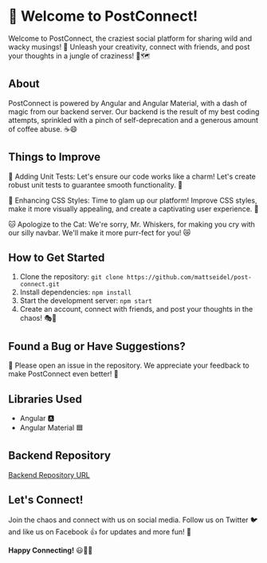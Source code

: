# 🚀 Welcome to PostConnect!

Welcome to PostConnect, the craziest social platform for sharing wild and wacky musings! 🎉 Unleash your creativity, connect with friends, and post your thoughts in a jungle of craziness! 🌿🗺️
## About

PostConnect is powered by Angular and Angular Material, with a dash of magic from our backend server. Our backend is the result of my best coding attempts, sprinkled with a pinch of self-deprecation and a generous amount of coffee abuse. ☕😄
## Things to Improve

🔧 Adding Unit Tests: Let's ensure our code works like a charm! Let's create robust unit tests to guarantee smooth functionality. 🧪

💅 Enhancing CSS Styles: Time to glam up our platform! Improve CSS styles, make it more visually appealing, and create a captivating user experience. 💄

🐱 Apologize to the Cat: We're sorry, Mr. Whiskers, for making you cry with our silly navbar. We'll make it more purr-fect for you! 😿
## How to Get Started 
1. Clone the repository: `git clone https://github.com/mattseidel/post-connect.git` 
2. Install dependencies: `npm install` 
3. Start the development server: `npm start`
4. Create an account, connect with friends, and post your thoughts in the chaos! 🎭🤪
## Found a Bug or Have Suggestions?

🐞 Please open an issue in the repository. We appreciate your feedback to make PostConnect even better! 🙌
## Libraries Used
- Angular 🅰️
- Angular Material 🟦
## Backend Repository

[Backend Repository URL](https://github.com/mattseidel/post-connect-backend)
## Let's Connect!

Join the chaos and connect with us on social media. Follow us on Twitter 🐦 and like us on Facebook 👍 for updates and more fun! 🎉

**Happy Connecting!**  😃🎉🌟
